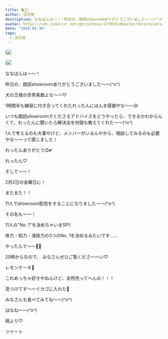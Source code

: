 ```yaml
---
title: 🐈🍋🍰
author: 涼花萌
description: ななばんは〜〜！昨日の、朗読showroomありがとうございました〜〜(*^o^*)犬の王様の世界素敵よな〜〜♡1時間半も練習に付き合ってくれたれったんにほんま感謝やな〜〜😢...
avatar: https://cdn.jsdelivr.net/gh/zzzhxxx/227WiKi@master/docs/assets/photo/avatar/moe.jpg
date: "2018-01-30"
tags:
  - 涼花萌
---
```


!![](https://cdn.jsdelivr.net/gh/zzzhxxx/227WiKi-image@master/blog-image/moe-2018-01-30_1.jpg)

!![](https://cdn.jsdelivr.net/gh/zzzhxxx/227WiKi-image@master/blog-image/moe-2018-01-30_2.jpg)






ななばんは〜〜！




昨日の、朗読showroomありがとうございました〜〜(*^o^*)



犬の王様の世界素敵よな〜〜♡



1時間半も練習に付き合ってくれたれったんにほんま感謝やな〜〜😢




いつも朗読showroomでくださるアドバイスをどうやったら、できるかわからんくて、れったんに聞いたら解決法を何個も教えてくれた〜〜(*^o^*)




1人で考えるのも大事やけど、メンバーがいるんやから、相談してみるのも必要やな〜〜って感じました！





れったんありがとう😊💕




れったん♡















そして〜〜！






2月2日の金曜日に！



またまた！！



11人でshowroom配信をすることになりました〜〜(*^o^*)






その名も〜〜！



11人の"No. 1"を決めちゃいまSP!!





体力・知力・演技力の3つのNo. 1を決めるみたいです……







やったんで〜〜💪🏻







20時からなので、
みなさんぜひご覧くださ〜〜い♡








レモンケーキ🍋






これめっちゃ好きやねんけど、全然売ってへんの！！！




見つけてす〜〜ぐカゴに入れた🍋




みなさんも食べてみてね〜〜(*^o^*)







ほなね〜〜(*^o^*)



萌より♡


ツイート



